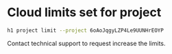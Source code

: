 # Cloud limits set for project

```bash
h1 project limit --project 6oAoJqgyLZP4Le9UUNHrEOYP
```

Contact technical support to request increase the limits.